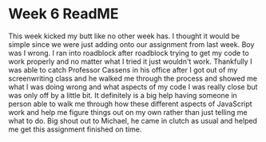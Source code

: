 # Week 6 ReadME
This week kicked my butt like no other week has. I thought it would be simple since we were just adding onto our assignment from last week. Boy was I wrong. I ran into roadblock after roadblock trying to get my code to work properly and no matter what I tried it just wouldn't work. Thankfully I was able to catch Professor Cassens in his office after I got out of my screenwriting class and he walked me through the process and showed me what I was doing wrong and what aspects of my code I was really close but was only off by a little bit. It definitely is a big help having someone in person able to walk me through how these different aspects of JavaScript work and help me figure things out on my own rather than just telling me what to do. Big shout out to Michael, he came in clutch as usual and helped me get this assignment finished on time.